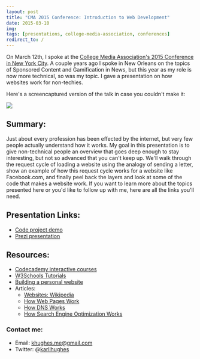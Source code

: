 ```yaml
---
layout: post
title: "CMA 2015 Conference: Introduction to Web Development"
date: 2015-03-10
img: 
tags: [presentations, college-media-association, conferences]
redirect_to: /
---
```

On March 12th, I spoke at the [College Media Association's 2015 Conference in New York City](http://nyc15.net/). A couple years ago I spoke in New Orleans on the topics of Sponsored Content and Gamification in News, but this year as my role is now more technical, so was my topic. I gave a presentation on how websites work for non-techies. 

Here's a screencaptured version of the talk in case you couldn't make it:

[![](https://i.imgur.com/CI9vwqs.png)](https://www.youtube.com/watch?v=2Pa_JQa1Fns)

## Summary:

Just about every profession has been effected by the internet, but very few people actually understand how it works. My goal in this presentation is to give non-technical people an overview that goes deep enough to stay interesting, but not so advanced that you can't keep up. We'll walk through the request cycle of loading a website using the analogy of sending a letter, show an example of how this request cycle works for a website like Facebook.com, and finally peel back the layers and look at some of the code that makes a website work. If you want to learn more about the topics presented here or you'd like to follow up with me, here are all the links you'll need.

## Presentation Links:

*   [Code project demo](https://github.com/karllhughes/cma-demo)
*   [Prezi presentation](https://prezi.com/uverv56kwn_x/introduction-to-the-web/)

## Resources:

*   [Codecademy interactive courses](http://codecademy.com)
*   [W3Schools Tutorials](http://w3schools.com)
*   [Building a personal website](http://collegeinfogeek.com/personal-website)
*   Articles:
    *   [Websites: Wikipedia](https://en.wikipedia.org/wiki/Website)
    *   [How Web Pages Work](http://computer.howstuffworks.com/web-page.htm)
    *   [How DNS Works](http://computer.howstuffworks.com/dns.htm)
    *   [How Search Engine Optimization Works](http://computer.howstuffworks.com/search-engine-optimization.htm)

### Contact me:

*   Email: [khughes.me@gmail.com](mailto:khughes.me@gmail.com)
*   Twitter: @[karllhughes](http://twitter.com/karllhughes)

